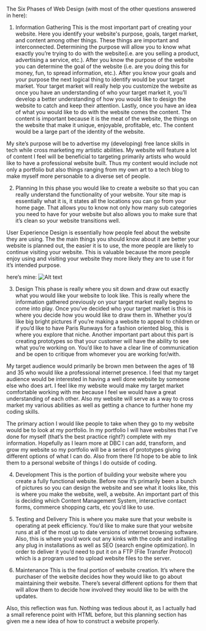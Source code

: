 The Six Phases of Web Design (with most of the other questions answered in here):
1. Information Gathering
This is the most important part of creating your website. Here you identify your website's purpose, goals, target market, and content among other things. These things are important and interconnected. Determining the purpose will allow you to know what exactly you’re trying to do with the website(i.e. are you selling a product, advertising a service, etc.). After you know the purpose of the website you can determine the goal of the website (i.e. are you doing this for money, fun, to spread information, etc.). After you know your goals and your purpose the next logical thing to identify would be your target market. Your target market will really help you customize the website as once you have an understanding of who your target market it, you’ll develop a better understanding of how you would like to design the website to catch and keep their attention. Lastly, once you have an idea of what you would like to do with the website comes the content. The content is important because it is the meat of the website, the things on the website that make it unique, enjoyable, profitable, etc. The content would be a large part of the identity of the website.

My site’s purpose will be to advertise my (developing) free lance skills in tech while cross marketing my artistic abilities. My website will feature a lot of content I feel will be beneficial to targeting primarily artists who would like to have a professional website built. Thus my content would include not only a portfolio but also things ranging from my own art to a tech blog to make myself more personable to a diverse set of people.

2. Planning
In this phase you would like to create a website so that you can really understand the functionality of your website. Your site map is essentially what it is, it states all the locations you can go from your home page. That allows you to know not only how many sub categories you need to have for your website but also allows you to make sure that it’s clean so your website transitions well.

User Experience Design is essentially how people feel about the website they are using. The the main things you should know about it are better your website is planned out, the easier it is to use, the more people are likely  to continue visiting your website. This is valuable because the more people enjoy using and visiting your website they more likely they are to use it for it’s intended purpose.

here’s mine:
![Alt text](phase-0/week-2/screenshot.png)

3. Design
This phase is really where you sit down and draw out exactly what you would like your website to look like. This is really where the information gathered previously on your target market really begins to come into play. Once you’ve decided who your target market is this is where you decide how you would like to draw them in. Whether you’d like big bright pictures if you’re making a website to appeal to children or if you’d like to have Paris Runways for a fashion oriented blog, this is where you explore that niche. Another important part about this part is creating prototypes so that your customer will have the ability to see what you’re working on. You’d like to have a clear line of communication and be open to critique from whomever you are working for/with. 

My target audience would primarily be brown men between the ages of 18 and 35 who would like a professional internet presence. I feel that my target audience would be interested in having a well done website by someone else who does art. I feel like my website would make my target market comfortable working with me because I feel we would have a great understanding of each other. Also my website will serve as a way to cross market my various abilities as well as getting a chance to further hone my coding skills.

The primary action I would like people to take when they go to my website would be to look at my portfolio. In my portfolio I will have websites that I’ve done for myself (that’s the best practice right?) complete with my information. Hopefully as I learn more at DBC I can add, transform, and grow my website so my portfolio will be a series of prototypes giving different options of what I can do. Also from there I’d hope to be able to link them to a personal website of things I do outside of coding.

4. Development
This is the portion of building your website where you create a fully functional website. Before now it’s primarily been a bunch of pictures so you can design the website and see what it looks like, this is where you make the website, well, a website. An important part of this is deciding which Content Management System, interactive contact forms,  commerce shopping carts, etc you’d like to use. 

5. Testing and Delivery
This is where you make sure that your website is operating at peek efficiency. You’d like to make sure that your website runs at all of the most up to date versions of internet browsing software. Also, this is where you’d work out any kinks with the code and installing any plug in installations as well as SEO (search engine optimization). In order to deliver it you’d need to put it on a FTP (File Transfer Protocol) which is a program used to upload website files to the server.

6. Maintenance
This  is the final portion of website creation. It’s where the purchaser of the website decides how they would like to go about maintaining their website. There’s several different options for them that will allow them to decide how involved they would like to be with the updates.

Also, this reflection was fun.  Nothing was tedious about it, as I actually had a small reference point with HTML before, but this planning section has given me a new idea of how to construct a website properly.

